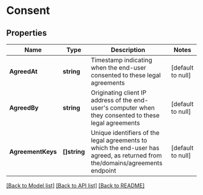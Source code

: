 # Consent

## Properties
Name | Type | Description | Notes
------------ | ------------- | ------------- | -------------
**AgreedAt** | **string** | Timestamp indicating when the end-user consented to these legal agreements | [default to null]
**AgreedBy** | **string** | Originating client IP address of the end-user&#x27;s computer when they consented to these legal agreements | [default to null]
**AgreementKeys** | **[]string** | Unique identifiers of the legal agreements to which the end-user has agreed, as returned from the/domains/agreements endpoint | [default to null]

[[Back to Model list]](../README.md#documentation-for-models) [[Back to API list]](../README.md#documentation-for-api-endpoints) [[Back to README]](../README.md)

